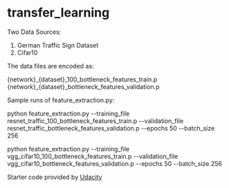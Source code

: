 # transfer_learning

Two Data Sources: <br>
1) German Traffic Sign Dataset <br>
2) Cifar10 

The data files are encoded as: 

{network}\_{dataset}\_100\_bottleneck\_features\_train.p <br>
{network}\_{dataset}\_bottleneck\_features\_validation.p <br>

Sample runs of feature\_extraction.py:

python feature\_extraction.py --training\_file resnet\_traffic\_100\_bottleneck\_features\_train.p --validation\_file resnet\_traffic\_bottleneck\_features\_validation.p  --epochs 50 --batch\_size 256

python feature\_extraction.py --training\_file vgg\_cifar10\_100\_bottleneck\_features\_train.p --validation\_file vgg\_cifar10\_bottleneck\_features\_validation.p  --epochs 50 --batch\_size 256

Starter code provided by [Udacity](https://github.com/udacity/CarND-Transfer-Learning-Lab) 
